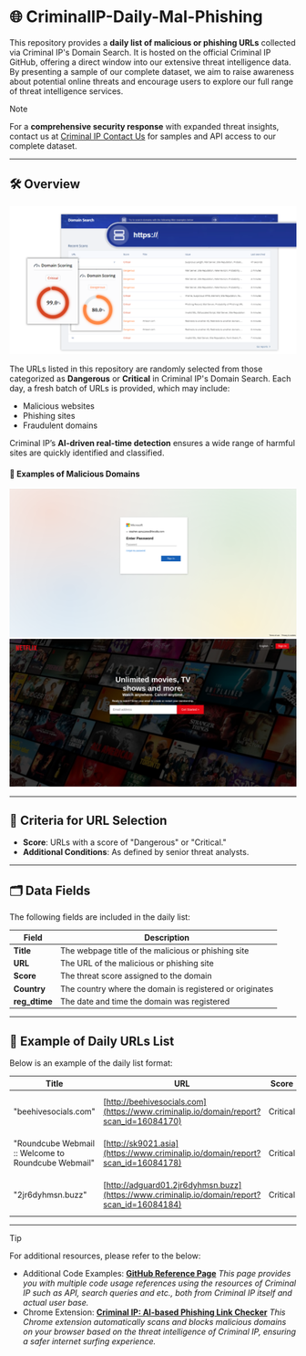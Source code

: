 # 🌐 CriminalIP-Daily-Mal-Phishing

This repository provides a **daily list of malicious or phishing URLs** collected via Criminal IP's Domain Search. It is hosted on the official Criminal IP GitHub, offering a direct window into our extensive threat intelligence data. By presenting a sample of our complete dataset, we aim to raise awareness about potential online threats and encourage users to explore our full range of threat intelligence services.

> [!NOTE]
> For a **comprehensive security response** with expanded threat insights, contact us at [Criminal IP Contact Us](https://www.criminalip.io/contact-us) for samples and API access to our complete dataset.

---

## 🛠️ Overview

![Criminal-IP-Domain-Search](Domain-Search-Image.png)

The URLs listed in this repository are randomly selected from those categorized as **Dangerous** or **Critical** in Criminal IP's Domain Search. Each day, a fresh batch of URLs is provided, which may include:
- Malicious websites
- Phishing sites
- Fraudulent domains

Criminal IP’s **AI-driven real-time detection** ensures a wide range of harmful sites are quickly identified and classified.

#### 🔗 Examples of Malicious Domains

![Criminal-IP-Found-Microsoft-Phishing](microsoft_phishing_site.png)
![Criminal-IP-Found-Netflix-Phishing](netflix_phishing_site.png)

---

## 🎯 Criteria for URL Selection

- **Score**: URLs with a score of "Dangerous" or "Critical."
- **Additional Conditions**: As defined by senior threat analysts.

---

## 🗂️ Data Fields

The following fields are included in the daily list:

| **Field**      | **Description**                                             |
|----------------|-------------------------------------------------------------|
| **Title**      | The webpage title of the malicious or phishing site          |
| **URL**        | The URL of the malicious or phishing site                    |
| **Score**      | The threat score assigned to the domain                      |
| **Country**    | The country where the domain is registered or originates     |
| **reg_dtime**  | The date and time the domain was registered                  |

---

## 📅 Example of Daily URLs List

Below is an example of the daily list format:

| **Title**               | **URL**                                                                                                            | **Score**  | **Country**   | **reg_dtime**   |
|-------------------------|--------------------------------------------------------------------------------------------------------------------|------------|---------------|-----------------|
| "beehivesocials.com" | [http://beehivesocials.com](https://www.criminalip.io/domain/report?scan_id=16084170) | Critical | GB | 2024-10-10 02:30:33 (UTC) |
| "Roundcube Webmail :: Welcome to Roundcube Webmail" | [http://sk9021.asia](https://www.criminalip.io/domain/report?scan_id=16084178) | Critical | SG | 2024-10-10 02:31:32 (UTC) |
| "2jr6dyhmsn.buzz" | [http://adguard01.2jr6dyhmsn.buzz](https://www.criminalip.io/domain/report?scan_id=16084184) | Critical | US | 2024-10-10 02:32:20 (UTC) |

---

> [!TIP]
> For additional resources, please refer to the below:
> - Additional Code Examples: **[GitHub Reference Page](https://www.criminalip.io/developer/github-reference)**
> *This page provides you with multiple code usage references using the resources of Criminal IP such as API, search queries and etc., both from Criminal IP itself and actual user base.*
> - Chrome Extension: **[Criminal IP: AI-based Phishing Link Checker](https://www.criminalip.io/products/chrome-extension)**
> *This Chrome extension automatically scans and blocks malicious domains on your browser based on the threat intelligence of Criminal IP, ensuring a safer internet surfing experience.*
